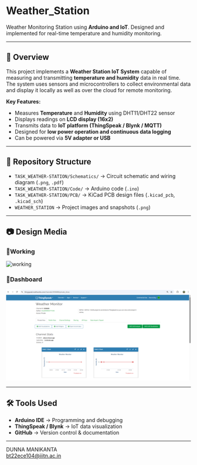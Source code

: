 # Weather_Station

Weather Monitoring Station using **Arduino and IoT**. Designed and implemented for real-time temperature and humidity monitoring.

---

## 📌 Overview
This project implements a **Weather Station IoT System** capable of measuring and transmitting **temperature and humidity** data in real time.  
The system uses sensors and microcontrollers to collect environmental data and display it locally as well as over the cloud for remote monitoring.  

**Key Features:**
- Measures **Temperature** and **Humidity** using DHT11/DHT22 sensor  
- Displays readings on **LCD display (16x2)**  
- Transmits data to **IoT platform (ThingSpeak / Blynk / MQTT)**  
- Designed for **low power operation and continuous data logging**  
- Can be powered via **5V adapter or USB**  

---

## 📂 Repository Structure
- `TASK_WEATHER-STATION/Schematics/` → Circuit schematic and wiring diagram (`.png`, `.pdf`)  
- `TASK_WEATHER-STATION/Code/` → Arduino code (`.ino`)  
- `TASK_WEATHER-STATION/PCB/` → KiCad PCB design files (`.kicad_pcb`, `.kicad_sch`)  
- `WEATHER_STATION` → Project images and snapshots (`.png`)  

---

## 📷 Design Media

### 🔹Working
![working](./Weather_Station/weather_station/working.png)
### 🔹Dashboard
![Dashboard](./weather_station/thingspeak_iot_dashboard.png)

---

## 🛠 Tools Used
- **Arduino IDE** → Programming and debugging  
- **ThingSpeak / Blynk** → IoT data visualization  
- **GitHub** → Version control & documentation  

---

DUNNA MANIKANTA  
bt22ece104@iiitn.ac.in

